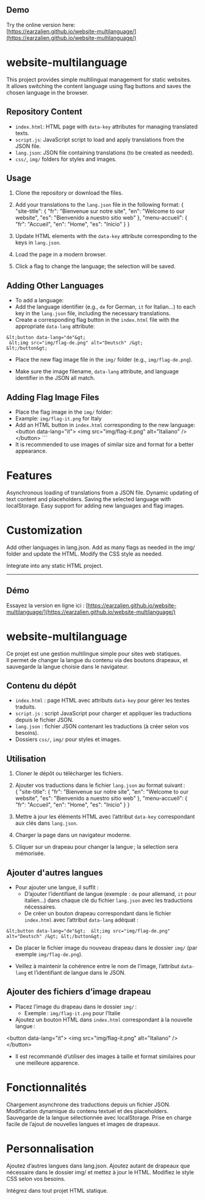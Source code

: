 ## Demo 
Try the online version here:  
[https://earzalien.github.io/website-multilanguage/](https://earzalien.github.io/website-multilanguage/)


# website-multilanguage

This project provides simple multilingual management for static websites.  
It allows switching the content language using flag buttons and saves the chosen language in the browser.

## Repository Content

- `index.html`: HTML page with `data-key` attributes for managing translated texts.  
- `script.js`: JavaScript script to load and apply translations from the JSON file.  
- `lang.json`: JSON file containing translations (to be created as needed).  
- `css/`, `img/` folders for styles and images.

## Usage

1. Clone the repository or download the files.  
2. Add your translations to the `lang.json` file in the following format:
{
"site-title": {
"fr": "Bienvenue sur notre site",
"en": "Welcome to our website",
"es": "Bienvenido a nuestro sitio web"
},
"menu-accueil": {
"fr": "Accueil",
"en": "Home",
"es": "Inicio"
}
}

3. Update HTML elements with the `data-key` attribute corresponding to the keys in `lang.json`.  
4. Load the page in a modern browser.  
5. Click a flag to change the language; the selection will be saved.

## Adding Other Languages

- To add a language:
- Add the language identifier (e.g., `de` for German, `it` for Italian...) to each key in the `lang.json` file, including the necessary translations.
- Create a corresponding flag button in the `index.html` file with the appropriate `data-lang` attribute:
 ```
&lt;button data-lang="de"&gt;
  &lt;img src="img/flag-de.png" alt="Deutsch" /&gt;
&lt;/button&gt;

 ```
- Place the new flag image file in the `img/` folder (e.g., `img/flag-de.png`).

- Make sure the image filename, `data-lang` attribute, and language identifier in the JSON all match.

## Adding Flag Image Files

- Place the flag image in the `img/` folder:
- Example: `img/flag-it.png` for Italy
- Add an HTML button in `index.html` corresponding to the new language:
&lt;button data-lang="it"&gt; &lt;img src="img/flag-it.png" alt="Italiano" /&gt; &lt;/button&gt; ```
- It is recommended to use images of similar size and format for a better appearance.

# Features
Asynchronous loading of translations from a JSON file.
Dynamic updating of text content and placeholders.
Saving the selected language with localStorage.
Easy support for adding new languages and flag images.

# Customization
Add other languages in lang.json.
Add as many flags as needed in the img/ folder and update the HTML.
Modify the CSS style as needed.

Integrate into any static HTML project.

----------------------------------------------------------------------------------------------------------------
## Démo

Essayez la version en ligne ici :
[https://earzalien.github.io/website-multilanguage/](https://earzalien.github.io/website-multilanguage/)


# website-multilanguage

Ce projet est une gestion multilingue simple pour sites web statiques.  
Il permet de changer la langue du contenu via des boutons drapeaux, et sauvegarde la langue choisie dans le navigateur.

## Contenu du dépôt

- `index.html` : page HTML avec attributs `data-key` pour gérer les textes traduits.  
- `script.js` : script JavaScript pour charger et appliquer les traductions depuis le fichier JSON.  
- `lang.json` : fichier JSON contenant les traductions (à créer selon vos besoins).  
- Dossiers `css/`, `img/` pour styles et images.

## Utilisation

1. Cloner le dépôt ou télécharger les fichiers.  
2. Ajouter vos traductions dans le fichier `lang.json` au format suivant :  
{
"site-title": {
"fr": "Bienvenue sur notre site",
"en": "Welcome to our website",
"es": "Bienvenido a nuestro sitio web"
},
"menu-accueil": {
"fr": "Accueil",
"en": "Home",
"es": "Inicio"
}
}

3. Mettre à jour les éléments HTML avec l’attribut `data-key` correspondant aux clés dans `lang.json`.  
4. Charger la page dans un navigateur moderne.  
5. Cliquer sur un drapeau pour changer la langue ; la sélection sera mémorisée.

## Ajouter d'autres langues

- Pour ajouter une langue, il suffit :
  - D’ajouter l’identifiant de langue (exemple : `de` pour allemand, `it` pour italien...) dans chaque clé du fichier `lang.json` avec les traductions nécessaires.
  - De créer un bouton drapeau correspondant dans le fichier `index.html` avec l’attribut `data-lang` adéquat :
  
 ``` &lt;button data-lang="de"&gt;  &lt;img src="img/flag-de.png" alt="Deutsch" /&gt; &lt;/button&gt; ```
  
  - De placer le fichier image du nouveau drapeau dans le dossier `img/` (par exemple `img/flag-de.png`).

- Veillez à maintenir la cohérence entre le nom de l’image, l’attribut `data-lang` et l’identifiant de langue dans le JSON.

## Ajouter des fichiers d’image drapeau

- Placez l’image du drapeau dans le dossier `img/` :  
  - Exemple : `img/flag-it.png` pour l’Italie
- Ajoutez un bouton HTML dans `index.html` correspondant à la nouvelle langue :  

&lt;button data-lang="it"&gt; &lt;img src="img/flag-it.png" alt="Italiano" /&gt; &lt;/button&gt;


- Il est recommandé d’utiliser des images à taille et format similaires pour une meilleure apparence.

# Fonctionnalités

Chargement asynchrone des traductions depuis un fichier JSON.
Modification dynamique du contenu textuel et des placeholders.
Sauvegarde de la langue sélectionnée avec localStorage.
Prise en charge facile de l’ajout de nouvelles langues et images de drapeaux.

# Personnalisation

Ajoutez d’autres langues dans lang.json.
Ajoutez autant de drapeaux que nécessaire dans le dossier img/ et mettez à jour le HTML.
Modifiez le style CSS selon vos besoins.

Intégrez dans tout projet HTML statique.
